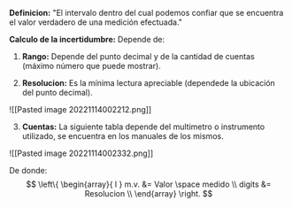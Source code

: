 **Definicion:** 
"El intervalo dentro del cual podemos confiar que se encuentra el valor verdadero de una medición efectuada."

**Calculo de la incertidumbre:**
Depende de:
1. **Rango:** Depende del punto decimal y de la cantidad de cuentas (máximo número que puede mostrar).

2. **Resolucion:** Es la mínima lectura apreciable (dependede la ubicación del punto decimal).

![[Pasted image 20221114002212.png]]

3. **Cuentas:** La siguiente tabla depende del multimetro o instrumento utilizado, se encuentra en los manuales de los mismos.

![[Pasted image 20221114002332.png]]

De donde:
$$
\left\{ 
\begin{array}{ l } 
m.v. &= Valor \space medido \\
digits &= Resolucion \\
\end{array} \right.
$$
